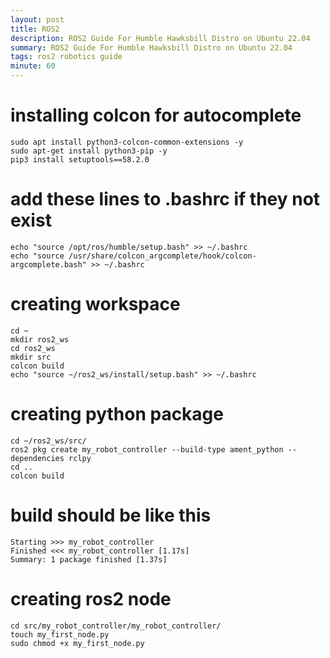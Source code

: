 ```yaml
---
layout: post
title: ROS2
description: ROS2 Guide For Humble Hawksbill Distro on Ubuntu 22.04
summary: ROS2 Guide For Humble Hawksbill Distro on Ubuntu 22.04
tags: ros2 robotics guide
minute: 60
---
```


# installing colcon for autocomplete
```
sudo apt install python3-colcon-common-extensions -y
sudo apt-get install python3-pip -y
pip3 install setuptools==58.2.0
```

# add these lines to .bashrc if they not exist
```
echo "source /opt/ros/humble/setup.bash" >> ~/.bashrc
echo "source /usr/share/colcon_argcomplete/hook/colcon-argcomplete.bash" >> ~/.bashrc
```

# creating workspace
```
cd ~ 
mkdir ros2_ws
cd ros2_ws
mkdir src
colcon build
echo "source ~/ros2_ws/install/setup.bash" >> ~/.bashrc
```

# creating python package
```
cd ~/ros2_ws/src/
ros2 pkg create my_robot_controller --build-type ament_python --dependencies rclpy
cd ..
colcon build
```

# build should be like this
```
Starting >>> my_robot_controller
Finished <<< my_robot_controller [1.17s]    
Summary: 1 package finished [1.37s]
```

# creating ros2 node
```
cd src/my_robot_controller/my_robot_controller/
touch my_first_node.py
sudo chmod +x my_first_node.py
```

